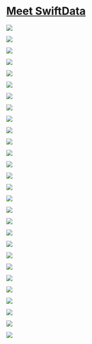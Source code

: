 # [Meet SwiftData](https://developer.apple.com/videos/play/wwdc2023/10187/)

![](https://i.imgur.com/z4TeUaF.jpeg)

![](https://i.imgur.com/wYL7gq3.jpeg)

![](https://i.imgur.com/HWfQtJr.jpeg)

![](https://i.imgur.com/rT0gpxc.jpeg)

![](https://i.imgur.com/sulWQji.jpeg)

![](https://i.imgur.com/jsbCz5K.jpeg)

![](https://i.imgur.com/TLmAOMS.jpeg)

![](https://i.imgur.com/gZ4xdm3.jpeg)

![](https://i.imgur.com/TDhfVdF.jpeg)

![](https://i.imgur.com/W9PBsMJ.jpeg)

![](https://i.imgur.com/HlDlOw3.jpeg)

![](https://i.imgur.com/SWcffjG.jpeg)

![](https://i.imgur.com/1AFr7Mn.jpeg)

![](https://i.imgur.com/sVBpx5d.jpeg)

![](https://i.imgur.com/4IUxcFp.jpeg)

![](https://i.imgur.com/POw5AoK.jpeg)

![](https://i.imgur.com/Js86oB6.jpeg)

![](https://i.imgur.com/NBSVxTB.jpeg)

![](https://i.imgur.com/hL2OcKx.jpeg)

![](https://i.imgur.com/dFWljOc.jpeg)

![](https://i.imgur.com/dY20gFE.jpeg)

![](https://i.imgur.com/wGnTtoY.jpeg)

![](https://i.imgur.com/KzobrjG.jpeg)

![](https://i.imgur.com/v1N3lbe.jpeg)

![](https://i.imgur.com/TCRpedD.jpeg)

![](https://i.imgur.com/63dVrZb.jpeg)

![](https://i.imgur.com/I89UzAY.jpeg)

![](https://i.imgur.com/UkRzFFp.jpeg)





















